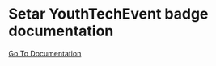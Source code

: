 
# Setar YouthTechEvent badge documentation
[Go To Documentation](https://setar-nv.github.io/youthtechevent/pages/docs)